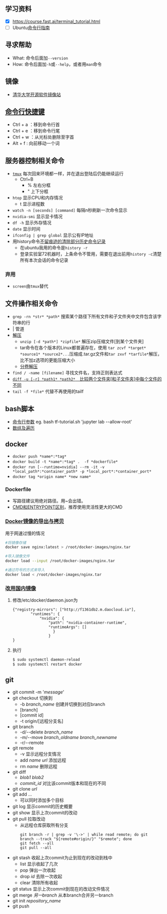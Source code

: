 ## 学习资料
- [x] https://course.fast.ai/terminal_tutorial.html
- [ ] Ubuntu[命令行指南
](https://wiki.ubuntu.org.cn/%E5%91%BD%E4%BB%A4%E8%A1%8C%E6%8C%87%E5%8D%97)

## 寻求帮助
* What: 命令后面加```--version```
* How: 命令后面加```-h```或```--help```，或者用```man```命令

## 镜像
* [清华大学开源软件镜像站](https://mirrors.tuna.tsinghua.edu.cn/help/ubuntu/)

## [命令行快捷键](https://linuxtoy.org/archives/bash-shortcuts.html)
* Ctrl + a ：移到命令行首
* Ctrl + e ：移到命令行尾
* Ctrl + w ：从光标处删除至字首
* Alt + f : 向前移动一个词
    
## 服务器控制相关命令
* [```tmux```](https://www.cnblogs.com/kaiye/p/6275207.html) 每次回来环境都一样，并在退出登陆后仍能继续运行
    * Ctrl+B
        * % 左右分框
        * " 上下分框
* ```htop``` 显示CPU和内存情况
    * t 显示进程数
* ```watch -n [seconds] [command]``` 每隔n秒刷新一次命令显示
* ```nvidia-smi``` 显示显卡情况
* ```df -h``` 显示外存情况
* ```date``` 显示时间
* ```ifconfig | grep global``` 显示公有IP地址
* 用history命令[不留痕迹的清除部分历史命令记录](不留痕迹的清除部分history历史命令记录)
	* 在ubuntu我用的命令是```history -r```
	* 登录实验室72机器时，上条命令不管用，需要在退出前用```history -c```清楚所有本次会话的命令记录
	

### 弃用
* ```screen```由```tmux```替代

## 文件操作相关命令
* ```grep -rn *str* *path*``` 搜索某个路径下所有文件和子文件夹中文件包含该字符串的行
* | 管道
* [解压](https://www.jianshu.com/p/ca41f32420d6)
	* ```unzip [-d *path*] *zipfile*``` 解压zip压缩文件[到某个文件夹]
	* tar命令在各个版本的Linux都普遍存在，使用 ```tar zcvf *target* *source1* *source2*...```压缩成.tar.gz文件和```tar zxvf *tarfile*```解压，比不加z选项的更能压缩大小
	* [分卷解压](https://blog.csdn.net/heroacool/article/details/73881680)
* ```find / -name [filename]``` 寻找文件名，支持正则表达式
* [```diff -u [-r] *path1* *path2*```　比较两个文件夹[和子文件夹]中每个文件的不同](https://www.cnblogs.com/peida/archive/2012/12/12/2814048.html)
* ```tail -f *file*``` 代替不再使用的tailf

## bash脚本
* [命令行参数](https://www.runoob.com/linux/linux-shell-passing-arguments.html)
	eg. bash tf-tutorial.sh 'jupyter lab --allow-root'
* [数组及遍历](https://blog.csdn.net/redhat456/article/details/6068409)

## docker
* ```docker push *name*:*tag*```
* ```docker build -t *name*:*tag* .  -f *dockerfile* ```
* ```docker run [--runtime=nvidia] --rm -it -v *local_path*:*container_path* -p *local_port*:*container_port*```
* ```docker tag *origin name* *new name*```

### Dockerfile
* 写路径建议用绝对路径。用~会出错。
* [CMD和ENTRYPOINT区别](https://blog.csdn.net/u010900754/article/details/78526443)，推荐使用灵活性更大的CMD

### [Docker镜像的导出与拷贝](https://blog.csdn.net/yelllowcong/article/details/76731668)
用于网速过慢的情况
```bash
#将镜像存储
docker save nginx:latest > /root/docker-images/nginx.tar

#导入镜像文件
docker load --input /root/docker-images/nginx.tar

#通过符号的方式来导入
docker load < /root/docker-images/nginx.tar
```

### [改用国内镜像](https://yeasy.gitbooks.io/docker_practice/install/mirror.html)
1. 修改/etc/docker/daemon.json为
	```
	{"registry-mirrors": ["http://f1361db2.m.daocloud.io"],
    	    "runtimes": {
                "nvidia": {
                    "path": "nvidia-container-runtime",
                    "runtimeArgs": []
        	          }
    		        }
	}
	```
2. 执行
	```bash
	$ sudo systemctl daemon-reload
	$ sudo systemctl restart docker
	```

## git
* git commit -m '*message*'
* git checkout 切换到
	* -b *branch_name* 创建并切换到对应branch
	* [branch]
	* [commit id]
	* -t origin/[远程分支名]
* git branch
	* -d/--delete *branch_name*
	* -m/--move  *branch_oldname* *branch_newname*
	* -r/--remote
* git remote
	* -v 显示远程分支情况
	* add *name* *url* 添加远程
	* rm *name* 删除远程
* git diff
	* *blob1* *blob2*
	* *commit_id* 对比该commit版本和现在的不同
* git clone *url*
* git add ... 
	* 可以同时添加多个目标
* git log 显示commit的历史概要
* git show 显示上次commit的改动
* git pull 拉取改动
	* 从远程仓库获取所有分支
		```
		git branch -r | grep -v '\->' | while read remote; do git branch --track "${remote#origin/}" "$remote"; done
		git fetch --all
		git pull --all
		```
* git stash 收起上次commit为止到现在的改动到栈中
	* list 显示收起了几次
	* pop 弹出一次收起
	* drop *id* 去除一次收起
	* clear 清除所有收起
* git status 显示上次commit到现在的改动文件情况
* git merge *另一branch* 从本branch合并另一branch
* git init *repository_name*
* git push 
